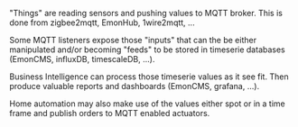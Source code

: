 "Things" are reading sensors and pushing values to MQTT broker. This is done from zigbee2mqtt, EmonHub, 1wire2mqtt, ...

Some MQTT listeners expose those "inputs" that can the be either manipulated and/or becoming "feeds" to be stored in timeserie databases (EmonCMS, influxDB, timescaleDB, ...).

Business Intelligence can process those timeserie values as it see fit. Then produce valuable reports and dashboards (EmonCMS, grafana, ...).

Home automation may also make use of the values either spot or in a time frame and publish orders to MQTT enabled actuators.
